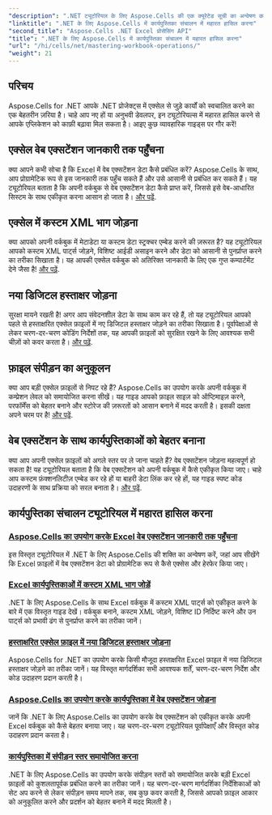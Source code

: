 ```yaml
---
"description": ".NET ट्यूटोरियल के लिए Aspose.Cells की एक क्यूरेटेड सूची का अन्वेषण करें, जिसमें वेब एक्सटेंशन डेटा तक पहुंचने, डिजिटल हस्ताक्षर जोड़ने और संपीड़न स्तर समायोजित करने पर गाइड शामिल हैं।"
"linktitle": ".NET के लिए Aspose.Cells में कार्यपुस्तिका संचालन में महारत हासिल करना"
"second_title": "Aspose.Cells .NET Excel प्रोसेसिंग API"
"title": ".NET के लिए Aspose.Cells में कार्यपुस्तिका संचालन में महारत हासिल करना"
"url": "/hi/cells/net/mastering-workbook-operations/"
"weight": 21
---
```


## परिचय

Aspose.Cells for .NET आपके .NET प्रोजेक्ट्स में एक्सेल से जुड़े कार्यों को स्वचालित करने का एक बेहतरीन ज़रिया है। चाहे आप नए हों या अनुभवी डेवलपर, इन ट्यूटोरियल्स में महारत हासिल करने से आपके एप्लिकेशन को काफ़ी बढ़ावा मिल सकता है। आइए कुछ व्यावहारिक गाइड्स पर गौर करें!  

## एक्सेल वेब एक्सटेंशन जानकारी तक पहुँचना  

क्या आपने कभी सोचा है कि Excel में वेब एक्सटेंशन डेटा कैसे प्रबंधित करें? Aspose.Cells के साथ, आप प्रोग्रामेटिक रूप से इस जानकारी तक पहुँच सकते हैं और उसे आसानी से प्रबंधित कर सकते हैं। यह ट्यूटोरियल बताता है कि अपनी वर्कबुक से वेब एक्सटेंशन डेटा कैसे प्राप्त करें, जिससे इसे वेब-आधारित सिस्टम के साथ एकीकृत करना आसान हो जाता है। [और पढ़ें](./accessing-excel-web-extension-information/).  

## एक्सेल में कस्टम XML भाग जोड़ना  

क्या आपको अपनी वर्कबुक में मेटाडेटा या कस्टम डेटा स्ट्रक्चर एम्बेड करने की ज़रूरत है? यह ट्यूटोरियल आपको कस्टम XML पार्ट्स जोड़ने, विशिष्ट आईडी असाइन करने और डेटा को आसानी से पुनर्प्राप्त करने का तरीका सिखाता है। यह आपकी एक्सेल वर्कबुक को अतिरिक्त जानकारी के लिए एक गुप्त कम्पार्टमेंट देने जैसा है! [और पढ़ें](./add-custom-xml-parts/).  

## नया डिजिटल हस्ताक्षर जोड़ना  

सुरक्षा मायने रखती है! अगर आप संवेदनशील डेटा के साथ काम कर रहे हैं, तो यह ट्यूटोरियल आपको पहले से हस्ताक्षरित एक्सेल फ़ाइलों में नए डिजिटल हस्ताक्षर जोड़ने का तरीका सिखाता है। पूर्वापेक्षाओं से लेकर चरण-दर-चरण कोडिंग निर्देशों तक, यह आपकी फ़ाइलों को सुरक्षित रखने के लिए आवश्यक सभी चीज़ों को कवर करता है। [और पढ़ें](./adding-new-digital-signature-to-signed-excel-file/).  

## फ़ाइल संपीड़न का अनुकूलन  

क्या आप बड़ी एक्सेल फ़ाइलों से निपट रहे हैं? Aspose.Cells का उपयोग करके अपनी वर्कबुक में कम्प्रेशन लेवल को समायोजित करना सीखें। यह गाइड आपको फ़ाइल साइज़ को ऑप्टिमाइज़ करने, परफॉर्मेंस को बेहतर बनाने और स्टोरेज की ज़रूरतों को आसान बनाने में मदद करती है। इसकी दक्षता अपने चरम पर है! [और पढ़ें](./adjusting-compression-level/). 
 
## वेब एक्सटेंशन के साथ कार्यपुस्तिकाओं को बेहतर बनाना  

क्या आप अपनी एक्सेल फ़ाइलों को अगले स्तर पर ले जाना चाहते हैं? वेब एक्सटेंशन जोड़ना महत्वपूर्ण हो सकता है! यह ट्यूटोरियल बताता है कि वेब एक्सटेंशन को अपनी वर्कबुक में कैसे एकीकृत किया जाए। चाहे आप कस्टम फ़ंक्शनलिटीज़ एम्बेड कर रहे हों या बाहरी डेटा लिंक कर रहे हों, यह गाइड स्पष्ट कोड उदाहरणों के साथ प्रक्रिया को सरल बनाता है। [और पढ़ें](./adding-web-extension/).  

## कार्यपुस्तिका संचालन ट्यूटोरियल में महारत हासिल करना
### [Aspose.Cells का उपयोग करके Excel वेब एक्सटेंशन जानकारी तक पहुँचना](./accessing-excel-web-extension-information/)
इस विस्तृत ट्यूटोरियल में .NET के लिए Aspose.Cells की शक्ति का अन्वेषण करें, जहां आप सीखेंगे कि Excel फ़ाइलों में वेब एक्सटेंशन डेटा को प्रोग्रामेटिक रूप से कैसे एक्सेस और हेरफेर किया जाए।
### [Excel कार्यपुस्तिकाओं में कस्टम XML भाग जोड़ें](./add-custom-xml-parts/)
.NET के लिए Aspose.Cells के साथ Excel वर्कबुक में कस्टम XML पार्ट्स को एकीकृत करने के बारे में एक विस्तृत गाइड देखें। वर्कबुक बनाने, कस्टम XML जोड़ने, विशिष्ट ID निर्दिष्ट करने और उन पार्ट्स को प्रभावी ढंग से पुनर्प्राप्त करने का तरीका जानें।
### [हस्ताक्षरित एक्सेल फ़ाइल में नया डिजिटल हस्ताक्षर जोड़ना](./adding-new-digital-signature-to-signed-excel-file/)
Aspose.Cells for .NET का उपयोग करके किसी मौजूदा हस्ताक्षरित Excel फ़ाइल में नया डिजिटल हस्ताक्षर जोड़ने का तरीका जानें। यह विस्तृत मार्गदर्शिका सभी आवश्यक शर्तें, चरण-दर-चरण निर्देश और कोड उदाहरण प्रदान करती है।
### [Aspose.Cells का उपयोग करके कार्यपुस्तिका में वेब एक्सटेंशन जोड़ना](./adding-web-extension/)
जानें कि .NET के लिए Aspose.Cells का उपयोग करके वेब एक्सटेंशन को एकीकृत करके अपनी Excel वर्कबुक को कैसे बेहतर बनाया जाए। यह चरण-दर-चरण ट्यूटोरियल पूर्वापेक्षाएँ और विस्तृत कोड उदाहरण प्रदान करता है।
### [कार्यपुस्तिका में संपीड़न स्तर समायोजित करना](./adjusting-compression-level/)
.NET के लिए Aspose.Cells का उपयोग करके संपीड़न स्तरों को समायोजित करके बड़ी Excel फ़ाइलों को कुशलतापूर्वक प्रबंधित करने का तरीका जानें। यह चरण-दर-चरण मार्गदर्शिका निर्देशिकाओं को सेट अप करने से लेकर संपीड़न समय मापने तक, सब कुछ कवर करती है, जिससे आपको फ़ाइल आकार को अनुकूलित करने और प्रदर्शन को बेहतर बनाने में मदद मिलती है।
